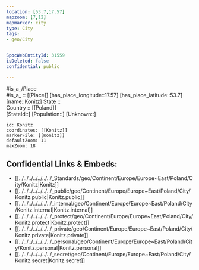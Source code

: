 ```yaml
---
location: [53.7,17.57] 
mapzoom: [7,12] 
mapmarker: city 
type: City
tags:
- geo/City


SpocWebEntityId: 31559
isDeleted: false
confidential: public

---
```

#is_a_/Place  
#is_a_ :: [[Place]] 
[has_place_longitude::17.57] 
[has_place_latitude::53.7] 
[name::Konitz] 
State ::  
Country :: [[Poland]]  
[StateId::] 
[Population::] 
[Unknown::] 


```leaflet
id: Konitz
coordinates: [[Konitz]] 
markerFile: [[Konitz]] 
defaultZoom: 11 
maxZoom: 18
```


## Confidential Links & Embeds: 
- [[../../../../../../../_Standards/geo/Continent/Europe/Europe~East/Poland/City/Konitz|Konitz]] 
- [[../../../../../../../_public/geo/Continent/Europe/Europe~East/Poland/City/Konitz.public|Konitz.public]] 
- [[../../../../../../../_internal/geo/Continent/Europe/Europe~East/Poland/City/Konitz.internal|Konitz.internal]] 
- [[../../../../../../../_protect/geo/Continent/Europe/Europe~East/Poland/City/Konitz.protect|Konitz.protect]] 
- [[../../../../../../../_private/geo/Continent/Europe/Europe~East/Poland/City/Konitz.private|Konitz.private]] 
- [[../../../../../../../_personal/geo/Continent/Europe/Europe~East/Poland/City/Konitz.personal|Konitz.personal]] 
- [[../../../../../../../_secret/geo/Continent/Europe/Europe~East/Poland/City/Konitz.secret|Konitz.secret]] 
